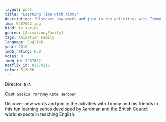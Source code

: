 ```yaml
---
layout: post
title: "Learning Time with Timmy"
description: "Discover new words and join in the activities with Timmy and his friends in this fun learning series developed by Aardman and the British Council, world expects in teaching English..."
img: 9287652.jpg
kind: tv series
genres: [Animation,Family]
tags: Animation Family 
language: English
year: 2018
imdb_rating: 6.0
votes: 8
imdb_id: 9287652
netflix_id: 81274216
color: 513b56
---
```

Director: `N/A`  

Cast: `Saskia Portway` `Kate Harbour` 

Discover new words and join in the activities with Timmy and his friends in this fun learning series developed by Aardman and the British Council, world expects in teaching English.